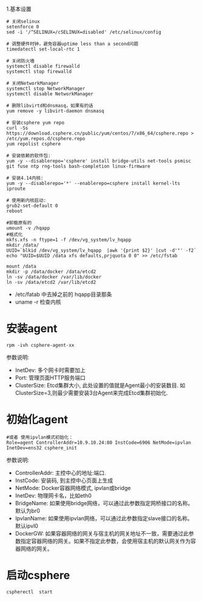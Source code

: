1.基本设置
```
# 关闭selinux
setenforce 0
sed -i '/^SELINUX=/cSELINUX=disabled' /etc/selinux/config

# 调整硬件时钟，避免容器uptime less than a second问题
timedatectl set-local-rtc 1

# 关闭防火墙
systemctl disable firewalld 
systemctl stop firewalld

# 关闭NetworkManager
systemctl stop NetworkManager
systemctl disable NetworkManager

# 删除libvirtd和dnsmasq，如果有的话
yum remove -y libvirt-daemon dnsmasq

# 安装csphere yum repo
curl -Ss https://download.csphere.cn/public/yum/centos/7/x86_64/csphere.repo > /etc/yum.repos.d/csphere.repo
yum repolist csphere

# 安装依赖的软件包:
yum -y --disablerepo='csphere' install bridge-utils net-tools psmisc  git fuse ntp rng-tools bash-completion linux-firmware

# 安装4.14内核:
yum -y --disablerepo='*' --enablerepo=csphere install kernel-lts iproute

# 使用新内核启动:
grub2-set-default 0
reboot

#卸载原有的 
umount -v /hqapp
#格式化
mkfs.xfs -n ftype=1 -f /dev/vg_system/lv_hqapp
mkdir /data/
UUID=`blkid /dev/vg_system/lv_hqapp  |awk '{print $2}' |cut -d'"' -f2`
echo "UUID=$UUID /data xfs defaults,prjquota 0 0" >> /etc/fstab

mount /data
mkdir -p /data/docker /data/etcd2
ln -sv /data/docker /var/lib/docker
ln -sv /data/etcd2 /var/lib/etcd2
```
- /etc/fatab 中去掉之前的 hqapp目录那条
- uname -r 检查内核

# 安装agent
```
rpm -ivh csphere-agent-xx
```

参数说明:

- InetDev:  多个网卡时需要加上
- Port:   管理页面HTTP服务端口
- ClusterSize: Etcd集群大小, 此处设置的值就是Agent最小的安装数目. 如ClusterSize=3,则最少需要安装3台Agent来完成Etcd集群初始化.

# 初始化agent
```
#或者 使用ipvlan模式初始化：
Role=agent ControllerAddr=10.9.10.24:80 InstCode=6906 NetMode=ipvlan InetDev=ens32 csphere_init
```
参数说明:

- ControllerAddr: 主控中心的地址:端口.
- InstCode: 安装码, 到主控中心页面上生成
- NetMode: Docker容器网络模式, ipvlan或bridge
- InetDev:   物理网卡名，比如eth0
- BridgeName: 如果使用bridge网络，可以通过此参数指定网桥接口的名称。默认为br0
- IpvlanName: 如果使用ipvlan网络，可以通过此参数指定slave接口的名称。默认ipvl0
- DockerGW: 如果容器网络的网关与宿主机的网关地址不一致，需要通过此参数指定容器网络的网关。如果不指定此参数，会使用宿主机的默认网关作为容器网络的网关。

# 启动csphere
```
cspherectl  start
```

